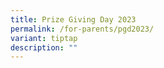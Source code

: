 ```yaml
---
title: Prize Giving Day 2023
permalink: /for-parents/pgd2023/
variant: tiptap
description: ""
---
```

